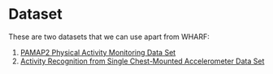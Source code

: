 # Dataset

These are two datasets that we can use apart from WHARF:

1. [PAMAP2 Physical Activity Monitoring Data Set](http://archive.ics.uci.edu/ml/datasets/pamap2+physical+activity+monitoring)
1. [Activity Recognition from Single Chest-Mounted Accelerometer Data Set](https://archive.ics.uci.edu/ml/datasets/Activity+Recognition+from+Single+Chest-Mounted+Accelerometer)
